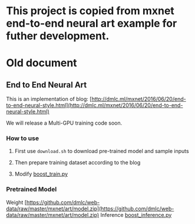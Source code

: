 # This project is copied from mxnet end-to-end neural art example for futher development.

# Old document
## End to End Neural Art

This is an implementation of blog: [http://dmlc.ml/mxnet/2016/06/20/end-to-end-neural-style.html](http://dmlc.ml/mxnet/2016/06/20/end-to-end-neural-style.html)


We will release a Multi-GPU training code soon.

### How to use


1. First use `download.sh` to download pre-trained model and sample inputs

2. Then prepare training dataset according to the blog

3. Modify [boost_train.py](boost_train.py)

### Pretrained Model

Weight [https://github.com/dmlc/web-data/raw/master/mxnet/art/model.zip](https://github.com/dmlc/web-data/raw/master/mxnet/art/model.zip)
Inference [boost_inference.py](boost_inference.py)
